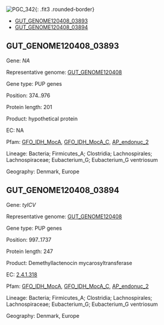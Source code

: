 ![PGC_342](../static/images/Clusters_figure/PGC_342.jpg){: .fit3 .rounded-border}

<ul id="myTab" class="nav nav-tabs">
  <li class="active">
        <a href="#tab1" data-toggle="tab">GUT_GENOME120408_03893</a>
  </li>
<li><a href="#tab2" data-toggle="tab">GUT_GENOME120408_03894</a></li>
</ul>

<div id="myTabContent" class="tab-content">
  <div class="tab-pane fade in active" id="tab1">

<h2 id="GUT_GENOME120408_03893">GUT_GENOME120408_03893</h2>
<p>Gene: <em>NA</em>
<p>Representative genome: <a href="https://www.ebi.ac.uk/metagenomics/genomes/MGYG-HGUT-00208">GUT_GENOME120408</a></p>
<p>Gene type: PUP genes</p>
<p>Position: 374..976</p>
<p>Protein length: 201</p>
<p>Product: hypothetical protein</p>
<p>EC: NA</p>
<p>Pfam: <a href="http://pfam.xfam.org/family/GFO_IDH_MocA">GFO_IDH_MocA</a>, <a href="http://pfam.xfam.org/family/GFO_IDH_MocA_C">GFO_IDH_MocA_C</a>, <a href="http://pfam.xfam.org/family/AP_endonuc_2">AP_endonuc_2</a></p>
<p>Lineage: Bacteria; Firmicutes_A; Clostridia; Lachnospirales; Lachnospiraceae; Eubacterium_G; Eubacterium_G ventriosum</p>
<p>Geography: Denmark, Europe</p>
  </div>

  <div class="tab-pane fade" id="tab2">

<h2 id="GUT_GENOME120408_03894">GUT_GENOME120408_03894</h2>
<p>Gene: <em>tylCV</em></p>
<p>Representative genome: <a href="https://www.ebi.ac.uk/metagenomics/genomes/MGYG-HGUT-00208">GUT_GENOME120408</a></p>
<p>Gene type: PUP genes</p>
<p>Position: 997..1737</p>
<p>Protein length: 247</p>
<p>Product: Demethyllactenocin mycarosyltransferase</p>
<p>EC: <a href="https://www.brenda-enzymes.org/enzyme.php?ecno=2.4.1.318">2.4.1.318</a></p>
<p>Pfam: <a href="http://pfam.xfam.org/family/GFO_IDH_MocA">GFO_IDH_MocA</a>, <a href="http://pfam.xfam.org/family/GFO_IDH_MocA_C">GFO_IDH_MocA_C</a>, <a href="http://pfam.xfam.org/family/AP_endonuc_2">AP_endonuc_2</a></p>
<p>Lineage: Bacteria; Firmicutes_A; Clostridia; Lachnospirales; Lachnospiraceae; Eubacterium_G; Eubacterium_G ventriosum</p>
<p>Geography: Denmark, Europe</p>

  </div>
</div>
